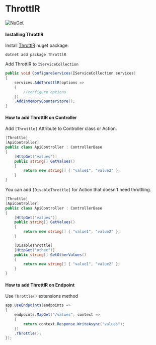 # ThrottlR

[![NuGet](https://img.shields.io/nuget/vpre/ThrottlR.svg)](https://www.nuget.org/packages/ThrottlR)

#### Installing ThrottlR

Install [ThrottlR](https://www.nuget.org/packages/ThrottlR) nuget package:

```
dotnet add package ThrottlR
```

Add ThrottlR to `IServiceCollection`

```csharp
public void ConfigureServices(IServiceCollection services)
{
    services.AddThrottlR(options =>
    {
        //configure options
    })
    .AddInMemoryCounterStore();
}
```

#### How to add ThrottlR on Controller
Add `[Throttle]` Attribute to Controller class or Action.

```csharp
[Throttle]
[ApiController]
public class ApiController : ControllerBase
{
    [HttpGet("values")]
    public string[] GetValues()
    {
        return new string[] { "value1", "value2" };
    }
}
```

You can add `[DisableThrottle]` for Action that doesn't need throttling.

```csharp
[Throttle]
[ApiController]
public class ApiController : ControllerBase
{
    [HttpGet("values")]
    public string[] GetValues()
    {
        return new string[] { "value1", "value2" };
    }

    [DisableThrottle]
    [HttpGet("other")]
    public string[] GetOtherValues()
    {
        return new string[] { "value1", "value2" };
    }
}
```

#### How to add ThrottlR on Endpoint

Use `Throttle()` extensions method

```csharp
app.UseEndpoints(endpoints =>
{
    endpoints.MapGet("/values", context =>
    {
        return context.Response.WriteAsync("values");
    })
    .Throttle();
});
```
